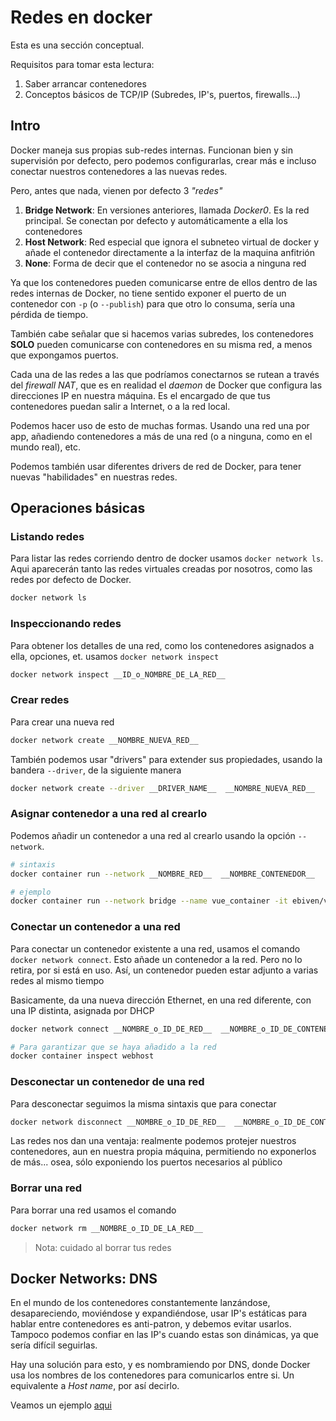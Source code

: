 # Redes en docker

Esta es una sección conceptual.

Requisitos para tomar esta lectura:
1. Saber arrancar contenedores
2. Conceptos básicos de TCP/IP (Subredes, IP's, puertos, firewalls...)

## Intro

Docker maneja sus propias sub-redes internas. Funcionan bien y sin supervisión por defecto, pero podemos configurarlas, crear más e incluso conectar nuestros contenedores a las nuevas redes.

Pero, antes que nada, vienen por defecto 3 *"redes"*

1. **Bridge Network**: En versiones anteriores, llamada *Docker0*. Es la red principal. Se conectan por defecto y automáticamente a ella los contenedores
2. **Host Network**: Red especial que ignora el subneteo virtual de docker y añade el contenedor directamente a la interfaz de la maquina anfitrión
3. **None**: Forma de decir que el contenedor no se asocia a ninguna red

Ya que los contenedores pueden comunicarse entre de ellos dentro de las redes internas de Docker, no tiene sentido exponer el puerto de un contenedor con `-p` (o `--publish`) para que otro lo consuma, sería una pérdida de tiempo.

También cabe señalar que si hacemos varias subredes, los contenedores **SOLO** pueden comunicarse con contenedores en su misma red, a menos que expongamos puertos. 

Cada una de las redes a las que podríamos conectarnos se rutean a través del *firewall NAT*, que es en realidad el *daemon* de Docker que configura las direcciones IP en nuestra máquina. Es el encargado de que tus contenedores puedan salir a Internet, o a la red local.

Podemos hacer uso de esto de muchas formas. Usando una red una por app, añadiendo contenedores a más de una red (o a ninguna, como en el mundo real), etc.

Podemos también usar diferentes drivers de red de Docker, para tener nuevas "habilidades" en nuestras redes.

## Operaciones básicas

### Listando redes

Para listar las redes corriendo dentro de docker usamos `docker network ls`. Aqui aparecerán tanto las redes virtuales creadas por nosotros, como las redes por defecto de Docker.

``` bash
docker network ls
```

### Inspeccionando redes

Para obtener los detalles de una red, como los contenedores asignados a ella, opciones, et. usamos `docker network inspect`

``` bash
docker network inspect __ID_o_NOMBRE_DE_LA_RED__
```

### Crear redes

Para crear una nueva red

``` bash
docker network create __NOMBRE_NUEVA_RED__
```

También podemos usar "drivers" para extender sus propiedades, usando la bandera `--driver`, de la siguiente manera

``` bash
docker network create --driver __DRIVER_NAME__  __NOMBRE_NUEVA_RED__
``` 

### Asignar contenedor a una red al crearlo

Podemos añadir un contenedor a una red al crearlo usando la opción `--network`.

``` bash
# sintaxis
docker container run --network __NOMBRE_RED__  __NOMBRE_CONTENEDOR__

# ejemplo
docker container run --network bridge --name vue_container -it ebiven/vue-cli
```

### Conectar un contenedor a una red 

Para conectar un contenedor existente a una red, usamos el comando `docker network connect`. Esto añade un contenedor a la red. Pero no lo retira, por si está en uso. Así, un contenedor pueden estar adjunto a varias redes al mismo tiempo

Basicamente, da una nueva dirección Ethernet, en una red diferente, con una IP distinta, asignada por DHCP

``` bash
docker network connect __NOMBRE_o_ID_DE_RED__  __NOMBRE_o_ID_DE_CONTENEDOR__

# Para garantizar que se haya añadido a la red
docker container inspect webhost
```

### Desconectar un contenedor de una red

Para desconectar seguimos la misma sintaxis que para conectar

``` bash
docker network disconnect __NOMBRE_o_ID_DE_RED__  __NOMBRE_o_ID_DE_CONTENEDOR__
```

Las redes nos dan una ventaja: realmente podemos protejer nuestros contenedores, aun en nuestra propia máquina, permitiendo no exponerlos de más... osea, sólo exponiendo los puertos necesarios al público

### Borrar una red

Para borrar una red usamos el comando

``` bash
docker network rm __NOMBRE_o_ID_DE_LA_RED__
```

> Nota: cuidado al borrar tus redes

## Docker Networks: DNS

En el mundo de los contenedores constantemente lanzándose, desapareciendo, moviéndose y expandiéndose, usar IP's estáticas para hablar entre contenedores es anti-patron, y debemos evitar usarlos. Tampoco podemos confiar en las IP's cuando estas son dinámicas, ya que sería difícil seguirlas.

Hay una solución para esto, y es nombramiendo por DNS, donde Docker usa los nombres de los contenedores para comunicarlos entre si. Un equivalente a *Host name*, por así decirlo.

Veamos un ejemplo [aqui](./docker_dns.sh)





